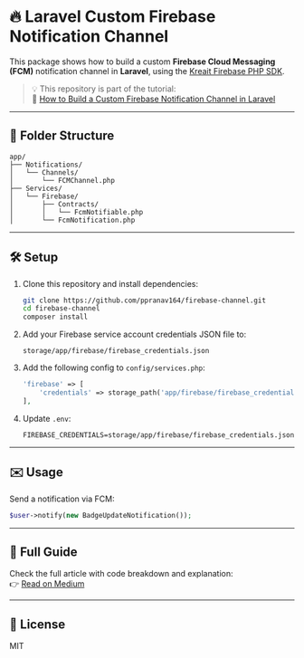
# 🔥 Laravel Custom Firebase Notification Channel

This package shows how to build a custom **Firebase Cloud Messaging (FCM)** notification channel in **Laravel**, using the [Kreait Firebase PHP SDK](https://github.com/kreait/firebase-php).

> 💡 This repository is part of the tutorial:  
> 📖 [How to Build a Custom Firebase Notification Channel in Laravel](https://medium.com/@ppranav164/how-to-build-a-custom-firebase-notification-channel-in-laravel-2cfcf6ce7c64)

---

## 📂 Folder Structure

```
app/
├── Notifications/
│   └── Channels/
│       └── FCMChannel.php
├── Services/
│   └── Firebase/
│       ├── Contracts/
│       │   └── FcmNotifiable.php
│       └── FcmNotification.php
```

---

## 🛠 Setup

1. Clone this repository and install dependencies:

   ```bash
   git clone https://github.com/ppranav164/firebase-channel.git
   cd firebase-channel
   composer install
   ```

2. Add your Firebase service account credentials JSON file to:

   ```
   storage/app/firebase/firebase_credentials.json
   ```

3. Add the following config to `config/services.php`:

   ```php
   'firebase' => [
       'credentials' => storage_path('app/firebase/firebase_credentials.json'),
   ],
   ```

4. Update `.env`:

   ```
   FIREBASE_CREDENTIALS=storage/app/firebase/firebase_credentials.json
   ```
---

## ✉️ Usage

Send a notification via FCM:

```php
$user->notify(new BadgeUpdateNotification());
```

---

## 📖 Full Guide

Check the full article with code breakdown and explanation:  
👉 [Read on Medium](https://medium.com/@ppranav164/how-to-build-a-custom-firebase-notification-channel-in-laravel-2cfcf6ce7c64)

---

## 📄 License

MIT

